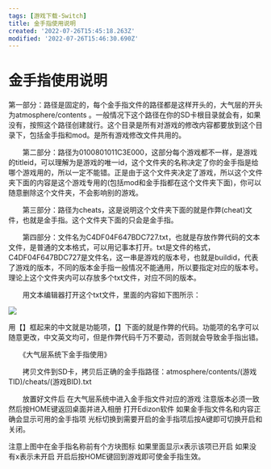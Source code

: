 ```yaml
---
tags: [游戏下载-Switch]
title: 金手指使用说明
created: '2022-07-26T15:45:18.263Z'
modified: '2022-07-26T15:46:30.690Z'
---
```


# 金手指使用说明

第一部分：路径是固定的，每个金手指文件的路径都是这样开头的，大气层的开头为atmosphere/contents 。一般情况下这个路径在你的SD卡根目录就会有，如果没有，按照这个路径创建就行。这个目录是所有对游戏的修改内容都要放到这个目录下，包括金手指和mod。是所有游戏修改文件共用的。

　　第二部分：路径为0100801011C3E000，这部分每个游戏都不一样，是游戏的titleid，可以理解为是游戏的唯一id，这个文件夹的名称决定了你的金手指是给哪个游戏用的，所以一定不能错。正是由于这个文件夹决定了游戏，所以这个文件夹下面的内容是这个游戏专用的(包括mod和金手指都在这个文件夹下面)，你可以随意删除这个文件夹，不会影响别的游戏。

　　第三部分：路径为cheats，这是说明这个文件夹下面的就是作弊(cheat)文件，也就是金手指。这个文件夹下面的只会是金手指。

　　第四部分：文件名为C4DF04F647BDC727.txt，也就是存放作弊代码的文本文件，是普通的文本格式，可以用记事本打开。txt是文件的格式，C4DF04F647BDC727是文件名，这一串是游戏的版本号，也就是buildid，代表了游戏的版本，不同的版本金手指一般情况不能通用，所以要指定对应的版本号。理论上这个文件夹内可以存放多个txt文件，对应不同的版本。

　　用文本编辑器打开这个txt文件，里面的内容如下图所示：

![](https://www.bibgame.com/d/file/p/2021/12-23/6726b883c58890923a13103eaf0aea9a.png)

用【】框起来的中文就是功能项，【】下面的就是作弊的代码。功能项的名字可以随意更改，中文英文均可，但是作弊代码千万不要动，否则就会导致金手指出错。

　　《大气层系统下金手指使用》

　　拷贝文件到SD卡，拷贝后正确的金手指路径：atmosphere/contents/(游戏TID)/cheats/(游戏BID).txt

　　放置好文件后 在大气层系统中进入金手指文件对应的游戏 注意版本必须一致 然后按HOME键返回桌面并进入相册 打开Edizon软件 如果金手指文件名和内容正确会显示可用的金手指项 光标切换到需要开启的金手指项后按A键即可切换开启和关闭。

注意上图中在金手指名称前有个方块图标 如果里面显示x表示该项已开启 如果没有x表示未开启 开启后按HOME键回到游戏即可使金手指生效。
